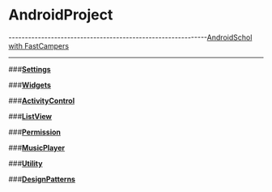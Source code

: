 # **AndroidProject**  
-------------------------------------------------------------[AndroidSchol with FastCampers](https://github.com/reach0328/androidschool)

-------------------------------------------------------


###**[Settings]()**


###**[Widgets]()**


###**[ActivityControl]()**


###**[ListView]()**


###**[Permission]()**


###**[MusicPlayer]()**


###**[Utility]()**


###**[DesignPatterns]()**

